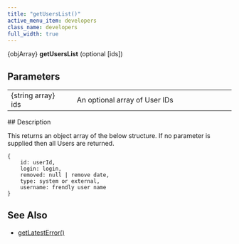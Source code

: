 ```yaml
---
title: "getUsersList()"
active_menu_item: developers
class_name: developers
full_width: true
---
```



{objArray} **getUsersList** (optional [ids])

## Parameters

<table>
<tr>
<td width="183">
{string array} ids

</td>
<td width="15">
</td>
<td width="682">
An optional array of User IDs

</td>
</tr>
</table>
## Description

This returns an object array of the below structure. If no parameter is supplied then all Users are returned.

    {
        id: userId, 
        login: login, 
        removed: null | remove date, 
        type: system or external, 
        username: frendly user name
    }
   

## See Also

 - [getLatestError()](/developers/user-guide/scripting-apis/server-side-api/ssj-object/miscellaneous/getlatesterror)


